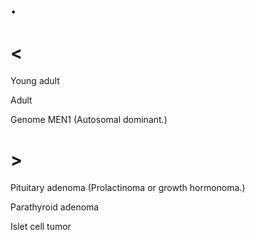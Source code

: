 # .

# <

Young adult

Adult

Genome MEN1
(Autosomal dominant.)

# >

Pituitary adenoma
(Prolactinoma or growth hormonoma.)

Parathyroid adenoma

Islet cell tumor
